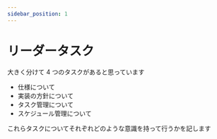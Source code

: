 ```yaml
---
sidebar_position: 1
---
```


# リーダータスク

大きく分けて 4 つのタスクがあると思っています

- 仕様について
- 実装の方針について
- タスク管理について
- スケジュール管理について

これらタスクについてそれぞれどのような意識を持って行うかを記します
